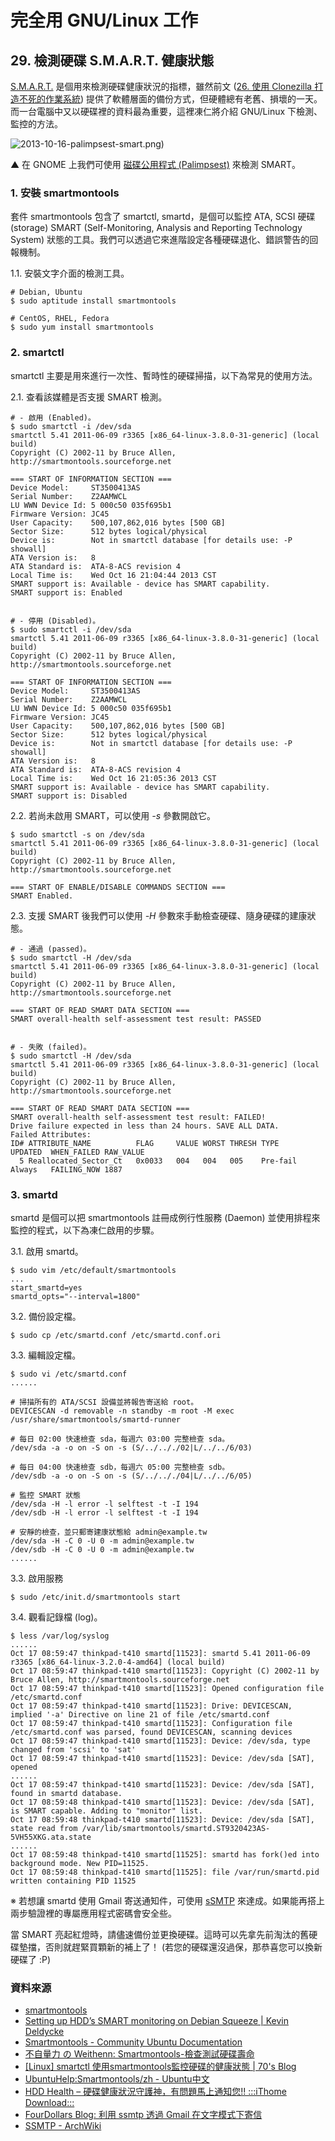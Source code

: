 # 完全用 GNU/Linux 工作

## 29. 檢測硬碟 S.M.A.R.T. 健康狀態

[S.M.A.R.T.](http://zh.wikipedia.org/wiki/S.M.A.R.T.) 是個用來檢測硬碟健康狀況的指標，雖然前文 ([26. 使用 Clonezilla 打造不死的作業系統](http://ithelp.ithome.com.tw/question/10137273)) 提供了軟體層面的備份方式，但硬體總有老舊、損壞的一天。而一台電腦中又以硬碟裡的資料最為重要，這裡凍仁將介紹 GNU/Linux 下檢測、監控的方法。

![2013-10-16-palimpsest-smart.png)](https://lh3.googleusercontent.com/-PuBLk852dTE/Ul6CM_H1LvI/AAAAAAAAWAU/slMkAL4-8pY/s800/2013-10-16-palimpsest-smart.png)

▲ 在 GNOME 上我們可使用 [磁碟公用程式 (Palimpsest)](http://en.wikipedia.org/wiki/Disks_(software)) 來檢測 SMART。

### 1. 安裝 smartmontools 

套件 smartmontools 包含了 smartctl, smartd，是個可以監控 ATA, SCSI 硬碟 (storage) SMART (Self-Monitoring, Analysis and Reporting Technology System) 狀態的工具。我們可以透過它來進階設定各種硬碟退化、錯誤警告的回報機制。

1.1. 安裝文字介面的檢測工具。

	# Debian, Ubuntu
	$ sudo aptitude install smartmontools 

	# CentOS, RHEL, Fedora
	$ sudo yum install smartmontools

### 2. smartctl

smartctl 主要是用來進行一次性、暫時性的硬碟掃描，以下為常見的使用方法。

2.1. 查看該媒體是否支援 SMART 檢測。

	# - 啟用 (Enabled)。
	$ sudo smartctl -i /dev/sda
	smartctl 5.41 2011-06-09 r3365 [x86_64-linux-3.8.0-31-generic] (local build)
	Copyright (C) 2002-11 by Bruce Allen, http://smartmontools.sourceforge.net
	
	=== START OF INFORMATION SECTION ===
	Device Model:     ST3500413AS
	Serial Number:    Z2AAMWCL
	LU WWN Device Id: 5 000c50 035f695b1
	Firmware Version: JC45
	User Capacity:    500,107,862,016 bytes [500 GB]
	Sector Size:      512 bytes logical/physical
	Device is:        Not in smartctl database [for details use: -P showall]
	ATA Version is:   8
	ATA Standard is:  ATA-8-ACS revision 4
	Local Time is:    Wed Oct 16 21:04:44 2013 CST
	SMART support is: Available - device has SMART capability.
	SMART support is: Enabled


	# - 停用 (Disabled)。
	$ sudo smartctl -i /dev/sda
	smartctl 5.41 2011-06-09 r3365 [x86_64-linux-3.8.0-31-generic] (local build)
	Copyright (C) 2002-11 by Bruce Allen, http://smartmontools.sourceforge.net
	
	=== START OF INFORMATION SECTION ===
	Device Model:     ST3500413AS
	Serial Number:    Z2AAMWCL
	LU WWN Device Id: 5 000c50 035f695b1
	Firmware Version: JC45
	User Capacity:    500,107,862,016 bytes [500 GB]
	Sector Size:      512 bytes logical/physical
	Device is:        Not in smartctl database [for details use: -P showall]
	ATA Version is:   8
	ATA Standard is:  ATA-8-ACS revision 4
	Local Time is:    Wed Oct 16 21:05:36 2013 CST
	SMART support is: Available - device has SMART capability.
	SMART support is: Disabled

2.2. 若尚未啟用 SMART，可以使用 *-s* 參數開啟它。

	$ sudo smartctl -s on /dev/sda
	smartctl 5.41 2011-06-09 r3365 [x86_64-linux-3.8.0-31-generic] (local build)
	Copyright (C) 2002-11 by Bruce Allen, http://smartmontools.sourceforge.net
	
	=== START OF ENABLE/DISABLE COMMANDS SECTION ===
	SMART Enabled.

2.3. 支援 SMART 後我們可以使用 *-H* 參數來手動檢查硬碟、隨身硬碟的建康狀態。

	# - 通過 (passed)。
	$ sudo smartctl -H /dev/sda
	smartctl 5.41 2011-06-09 r3365 [x86_64-linux-3.8.0-31-generic] (local build)
	Copyright (C) 2002-11 by Bruce Allen, http://smartmontools.sourceforge.net
	
	=== START OF READ SMART DATA SECTION ===
	SMART overall-health self-assessment test result: PASSED


	# - 失敗 (failed)。
    $ sudo smartctl -H /dev/sda
	smartctl 5.41 2011-06-09 r3365 [x86_64-linux-3.8.0-31-generic] (local build)
    Copyright (C) 2002-11 by Bruce Allen, http://smartmontools.sourceforge.net
    
    === START OF READ SMART DATA SECTION ===
    SMART overall-health self-assessment test result: FAILED!
    Drive failure expected in less than 24 hours. SAVE ALL DATA.
    Failed Attributes:
    ID# ATTRIBUTE_NAME          FLAG     VALUE WORST THRESH TYPE      UPDATED  WHEN_FAILED RAW_VALUE
      5 Reallocated_Sector_Ct   0x0033   004   004   005    Pre-fail  Always   FAILING_NOW 1887

### 3. smartd

smartd 是個可以把 smartmontools 註冊成例行性服務 (Daemon) 並使用排程來監控的程式，以下為凍仁啟用的步驟。

3.1. 啟用 smartd。

	$ sudo vim /etc/default/smartmontools
	...
	start_smartd=yes
	smartd_opts="--interval=1800"

3.2. 備份設定檔。

	$ sudo cp /etc/smartd.conf /etc/smartd.conf.ori

3.3. 編輯設定檔。

	$ sudo vi /etc/smartd.conf
	......

	# 掃描所有的 ATA/SCSI 設備並將報告寄送給 root。
	DEVICESCAN -d removable -n standby -m root -M exec /usr/share/smartmontools/smartd-runner

	# 每日 02:00 快速檢查 sda，每週六 03:00 完整檢查 sda。
	/dev/sda -a -o on -S on -s (S/../.././02|L/../../6/03)

	# 每日 04:00 快速檢查 sdb，每週六 05:00 完整檢查 sdb。
	/dev/sdb -a -o on -S on -s (S/../.././04|L/../../6/05)

	# 監控 SMART 狀態
	/dev/sda -H -l error -l selftest -t -I 194
	/dev/sdb -H -l error -l selftest -t -I 194

	# 安靜的檢查，並只郵寄建康狀態給 admin@example.tw
	/dev/sda -H -C 0 -U 0 -m admin@example.tw
	/dev/sdb -H -C 0 -U 0 -m admin@example.tw
	......

3.3. 啟用服務

	$ sudo /etc/init.d/smartmontools start

3.4. 觀看記錄檔 (log)。

	$ less /var/log/syslog
	......
	Oct 17 08:59:47 thinkpad-t410 smartd[11523]: smartd 5.41 2011-06-09 r3365 [x86_64-linux-3.2.0-4-amd64] (local build)
	Oct 17 08:59:47 thinkpad-t410 smartd[11523]: Copyright (C) 2002-11 by Bruce Allen, http://smartmontools.sourceforge.net
	Oct 17 08:59:47 thinkpad-t410 smartd[11523]: Opened configuration file /etc/smartd.conf
	Oct 17 08:59:47 thinkpad-t410 smartd[11523]: Drive: DEVICESCAN, implied '-a' Directive on line 21 of file /etc/smartd.conf
	Oct 17 08:59:47 thinkpad-t410 smartd[11523]: Configuration file /etc/smartd.conf was parsed, found DEVICESCAN, scanning devices
	Oct 17 08:59:47 thinkpad-t410 smartd[11523]: Device: /dev/sda, type changed from 'scsi' to 'sat'
	Oct 17 08:59:47 thinkpad-t410 smartd[11523]: Device: /dev/sda [SAT], opened
	......
	Oct 17 08:59:47 thinkpad-t410 smartd[11523]: Device: /dev/sda [SAT], found in smartd database.
	Oct 17 08:59:48 thinkpad-t410 smartd[11523]: Device: /dev/sda [SAT], is SMART capable. Adding to "monitor" list.
	Oct 17 08:59:48 thinkpad-t410 smartd[11523]: Device: /dev/sda [SAT], state read from /var/lib/smartmontools/smartd.ST9320423AS-5VH55XKG.ata.state
	......
	Oct 17 08:59:48 thinkpad-t410 smartd[11525]: smartd has fork()ed into background mode. New PID=11525.
	Oct 17 08:59:48 thinkpad-t410 smartd[11525]: file /var/run/smartd.pid written containing PID 11525

※ 若想讓 smartd 使用 Gmail 寄送通知件，可使用 [sSMTP](https://wiki.debian.org/sSMTP) 來達成。如果能再搭上兩步驗證裡的專屬應用程式密碼會安全些。

當 SMART 亮起紅燈時，請儘速備份並更換硬碟。這時可以先拿先前淘汰的舊硬碟墊擋，否則就趕緊買顆新的補上了！ (若您的硬碟還沒過保，那恭喜您可以換新硬碟了 :P)

### 資料來源

- [smartmontools](http://sourceforge.net/apps/trac/smartmontools/wiki)
- [Setting up HDD’s SMART monitoring on Debian Squeeze | Kevin Deldycke](http://kevin.deldycke.com/2011/05/setting-hdds-smart-monitoring-debian-squeeze/)
- [Smartmontools - Community Ubuntu Documentation](https://help.ubuntu.com/community/Smartmontools)
- [不自量力 の Weithenn: Smartmontools-檢查測試硬碟壽命](http://www.weithenn.org/cgi-bin/wiki.pl?Smartmontools-%E6%AA%A2%E6%9F%A5%E6%B8%AC%E8%A9%A6%E7%A1%AC%E7%A2%9F%E5%A3%BD%E5%91%BD)
- [[Linux] smartctl 使用smartmontools監控硬碟的健康狀態 | 70's Blog](http://70tw.spotlight.net.tw/?p=330)
- [UbuntuHelp:Smartmontools/zh - Ubuntu中文](http://zoomq.qiniudn.com/ZQScrapBook/ZqFLOSS/data/20090924194150/)
- [HDD Health – 硬碟健康狀況守護神，有問題馬上通知您!! :::iThome Download:::](http://download.ithome.com.tw/article/index/id/326)
- [FourDollars Blog: 利用 ssmtp 透過 Gmail 在文字模式下寄信](http://fourdollars.blogspot.tw/2009/08/ssmtp-gmail.html)
- [SSMTP - ArchWiki](https://wiki.archlinux.org/index.php/SSMTP)

